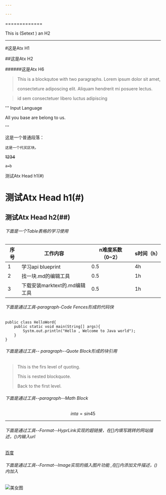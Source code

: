 ```yaml
---

---
```


 ============= 

This is (Setext ) an H2 

---

#这是Atx H1

##这是Atx H2

######这是Atx H6

> This is a blockqutoe with two paragraphs. Lorem ipsum dolor sit amet,
> 
> consecteture adiposcing elit. Aliquam hendrerit mi posuere lectus.

>

> id sem consectetuer libero luctus adipiscing

''' Input Language

All you base are belong to us.

'''

这是一个普通段落：

    这是一个代买区块。

 ~~1234~~

`a=b`

测试Atx Head h1(#)

# 测试Atx Head h1(#)

## 测试Atx Head  h2(##)

###### 下面是一个Table表格的学习使用

| 序号  | 工作内容                 | n难度系数（0~2） | s时间（h） |
| --- | -------------------- | ---------- | ------ |
| 1   | 学习api blueprint      | 0.5        | 4h     |
| 2   | 找一块.md的编辑工具          | 0.5        | 1h     |
| 3   | 下载安装marktext的.md编辑工具 | 0.5        | 1h     |

###### 下面是通过工具-paragraph-Code Fences形成的代码快

```
public class HelloWord{
    public static void main(String[] args){
        Systm.out.println("Hello , Welcome to Java world");
    }
}
```

###### 下面是通过工具-- paragraph--Quote Block形成的块引用

> This  is the firs level of quoting.
> 
> This is nested blockquote.
> 
> >
> 
> Back to the first level.
> 
> 



###### 下面是通过工具--paragraph--Math Block

$$
int a = sin45
$$



---



###### 下面是通过工具--Format--HyprLink实现的超链接，在[]内填写跳转的网站描述，()内输入url

[百度](http://www.baidu.com)

###### 下面是通过工具--Format--Image实现的插入图片功能 ,在[]内添加文件描述，()内加入

![美女图](https://image.baidu.com/search/detail?ct=503316480&z=0&ipn=d&word=%E7%BE%8E%E5%A5%B3%20%E4%BD%A0%E5%A5%BD%E6%BC%82%E4%BA%AE&step_word=&hs=2&pn=4&spn=0&di=90860&pi=&rn=1&tn=baiduimagedetail&is=0%2C0&istype=2&ie=utf-8&oe=utf-8&in=&cl=2&lm=-1&st=-1&cs=1771965087%2C1440279770&os=4080396097%2C979239058&simid=0%2C0&lpn=0&ln=1587&fr=&fmq=1389861203899_R&fm=&ic=0&s=undefined&hd=undefined&latest=undefined&copyright=undefined&se=&sme=&tab=0&width=&height=&face=undefined&ist=&jit=&cg=&bdtype=0&oriquery=%E7%BE%8E%E5%A5%B3%E5%9B%BE%E7%89%87&objurl=http%3A%2F%2Fp31.yuemei.com%2Fpostimg%2F20180428%2F500_500%2F15248973596319.jpg&fromurl=ippr_z2C%24qAzdH3FAzdH3Fooo_z%26e3By7j4jt_z%26e3Bv54AzdH3FvAzdH3Fdmlc9ac_z%26e3Bip4s&gsm=&islist=&querylist=)


